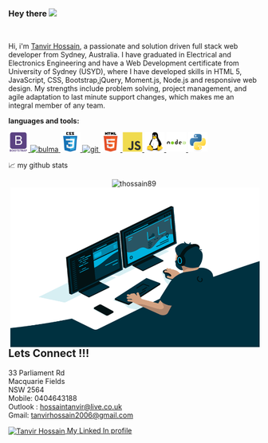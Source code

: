 ### Hey there <img src="https://media.giphy.com/media/hvRJCLFzcasrR4ia7z/giphy.gif" width="25px">

<br />

Hi, i'm [Tanvir Hossain](https://thossain89.github.io/Professional_Portfolio/index.html), a passionate and solution driven full stack web developer from Sydney, Australia. I have graduated in Electrical and Electronics Engineering and have a Web Development certificate from University
of Sydney (USYD), where I have developed skills in HTML 5, JavaScript, CSS, Bootstrap,jQuery, Moment.js, Node.js and responsive web design. My strengths include problem solving,
project management, and agile adaptation to last minute support changes, which makes me an integral member of any team.

  
  
  


**languages and tools:**  

<p align="left"> <a href="https://getbootstrap.com" target="_blank"> <img src="https://raw.githubusercontent.com/devicons/devicon/master/icons/bootstrap/bootstrap-plain-wordmark.svg" alt="bootstrap" width="40" height="40"/> </a> <a href="https://bulma.io/" target="_blank"> <img src="https://raw.githubusercontent.com/gilbarbara/logos/804dc257b59e144eaca5bc6ffd16949752c6f789/logos/bulma.svg" alt="bulma" width="40" height="40"/> </a> <a href="https://www.w3schools.com/css/" target="_blank"> <img src="https://raw.githubusercontent.com/devicons/devicon/master/icons/css3/css3-original-wordmark.svg" alt="css3" width="40" height="40"/> </a> <a href="https://git-scm.com/" target="_blank"> <img src="https://www.vectorlogo.zone/logos/git-scm/git-scm-icon.svg" alt="git" width="40" height="40"/> </a> <a href="https://www.w3.org/html/" target="_blank"> <img src="https://raw.githubusercontent.com/devicons/devicon/master/icons/html5/html5-original-wordmark.svg" alt="html5" width="40" height="40"/> </a> <a href="https://developer.mozilla.org/en-US/docs/Web/JavaScript" target="_blank"> <img src="https://raw.githubusercontent.com/devicons/devicon/master/icons/javascript/javascript-original.svg" alt="javascript" width="40" height="40"/> </a> <a href="https://www.linux.org/" target="_blank"> <img src="https://raw.githubusercontent.com/devicons/devicon/master/icons/linux/linux-original.svg" alt="linux" width="40" height="40"/> </a> <a href="https://nodejs.org" target="_blank"> <img src="https://raw.githubusercontent.com/devicons/devicon/master/icons/nodejs/nodejs-original-wordmark.svg" alt="nodejs" width="40" height="40"/> </a> <a href="https://www.python.org" target="_blank"> <img src="https://raw.githubusercontent.com/devicons/devicon/master/icons/python/python-original.svg" alt="python" width="40" height="40"/> </a> </p>  




📈 my github stats

<p align="center"> <img src="https://github-readme-stats.vercel.app/api?username=thossain89&show_icons=true&theme=gotham" alt="thossain89" />  
  
  <img align="right" alt="GIF" src="./code.gif" width="500" height="320" />  
  

## Lets Connect !!!

33 Parliament Rd  
Macquarie Fields  
NSW 2564  
Mobile: 0404643188  
Outlook : hossaintanvir@live.co.uk  
Gmail: tanvirhossain2006@gmail.com  




<p align="left">
<a href="https://au.linkedin.com/in/thossain89?trk=profile-badge" target="blank"><img align="center" src="https://raw.githubusercontent.com/rahuldkjain/github-profile-readme-generator/master/src/images/icons/Social/linked-in-alt.svg" alt="Tanvir Hossain" height="30" width="40" /> My Linked In profile</a>






